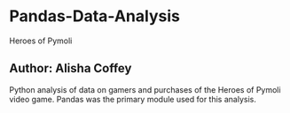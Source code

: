 # Pandas-Data-Analysis
Heroes of Pymoli

Author: Alisha Coffey
--------

Python analysis of data on gamers and purchases of the Heroes of Pymoli video game. Pandas was the primary module used for this analysis. 
